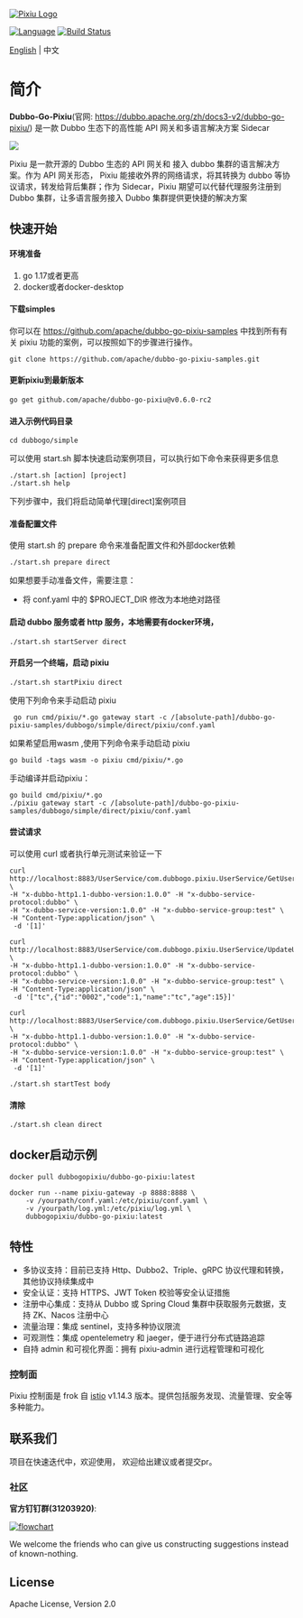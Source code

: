 [![Pixiu Logo](docs/images/pixiu-logo-v4.png)](http://alexstocks.github.io/html/dubbogo.html)


[![Language](https://img.shields.io/badge/Language-Go-blue.svg)](https://golang.org/)
[![Build Status](https://travis-ci.org/dubbogo/dubbo-go-pixiu.svg?branch=master)](https://travis-ci.org/dubbogo/dubbo-go-pixiu)

[English](./README.md) | 中文

# 简介

**Dubbo-Go-Pixiu**(官网: https://dubbo.apache.org/zh/docs3-v2/dubbo-go-pixiu/) 是一款 Dubbo 生态下的高性能 API 网关和多语言解决方案 Sidecar


![](https://dubbo-go-pixiu.github.io/img/pixiu-dubbo-ecosystem.png)

Pixiu 是一款开源的 Dubbo 生态的 API 网关和 接入 dubbo 集群的语言解决方案。作为 API 网关形态， Pixiu 能接收外界的网络请求，将其转换为 dubbo 等协议请求，转发给背后集群；作为 Sidecar，Pixiu 期望可以代替代理服务注册到 Dubbo 集群，让多语言服务接入 Dubbo 集群提供更快捷的解决方案


## 快速开始

#### 环境准备
1. go 1.17或者更高
2. docker或者docker-desktop

#### 下载simples
你可以在 https://github.com/apache/dubbo-go-pixiu-samples 中找到所有有关 pixiu 功能的案例，可以按照如下的步骤进行操作。
```shell
git clone https://github.com/apache/dubbo-go-pixiu-samples.git
```

#### 更新pixiu到最新版本
```shell
go get github.com/apache/dubbo-go-pixiu@v0.6.0-rc2
```

#### 进入示例代码目录
```shell
cd dubbogo/simple
```

可以使用 start.sh 脚本快速启动案例项目，可以执行如下命令来获得更多信息

```shell
./start.sh [action] [project]
./start.sh help
```

下列步骤中，我们将启动简单代理[direct]案例项目

#### 准备配置文件

使用 start.sh 的 prepare 命令来准备配置文件和外部docker依赖

```shell
./start.sh prepare direct
```

如果想要手动准备文件，需要注意：
- 将 conf.yaml 中的 $PROJECT_DIR 修改为本地绝对路径

#### 启动 dubbo 服务或者 http 服务，本地需要有docker环境，

```shell
./start.sh startServer direct
```

#### 开启另一个终端，启动 pixiu

```shell
./start.sh startPixiu direct
```

使用下列命令来手动启动 pixiu

```shell
 go run cmd/pixiu/*.go gateway start -c /[absolute-path]/dubbo-go-pixiu-samples/dubbogo/simple/direct/pixiu/conf.yaml
```

如果希望启用wasm ,使用下列命令来手动启动 pixiu

```shell
go build -tags wasm -o pixiu cmd/pixiu/*.go
```

手动编译并启动pixiu：

```shell
go build cmd/pixiu/*.go
./pixiu gateway start -c /[absolute-path]/dubbo-go-pixiu-samples/dubbogo/simple/direct/pixiu/conf.yaml
```

#### 尝试请求

可以使用 curl 或者执行单元测试来验证一下

```shell
curl http://localhost:8883/UserService/com.dubbogo.pixiu.UserService/GetUserByCode \
-H "x-dubbo-http1.1-dubbo-version:1.0.0" -H "x-dubbo-service-protocol:dubbo" \
-H "x-dubbo-service-version:1.0.0" -H "x-dubbo-service-group:test" \
-H "Content-Type:application/json" \
 -d '[1]'
```
```shell
curl http://localhost:8883/UserService/com.dubbogo.pixiu.UserService/UpdateUserByName  \
-H "x-dubbo-http1.1-dubbo-version:1.0.0" -H "x-dubbo-service-protocol:dubbo" \
-H "x-dubbo-service-version:1.0.0" -H "x-dubbo-service-group:test" \
-H "Content-Type:application/json" \
 -d '["tc",{"id":"0002","code":1,"name":"tc","age":15}]'
```
```shell
curl http://localhost:8883/UserService/com.dubbogo.pixiu.UserService/GetUserByCode \
-H "x-dubbo-http1.1-dubbo-version:1.0.0" -H "x-dubbo-service-protocol:dubbo" \
-H "x-dubbo-service-version:1.0.0" -H "x-dubbo-service-group:test" \
-H "Content-Type:application/json" \
 -d '[1]'
```

```shell 
./start.sh startTest body
```

#### 清除

```
./start.sh clean direct
```


## docker启动示例

#### 
```shell
docker pull dubbogopixiu/dubbo-go-pixiu:latest
```

```shell
docker run --name pixiu-gateway -p 8888:8888 \
    -v /yourpath/conf.yaml:/etc/pixiu/conf.yaml \
    -v /yourpath/log.yml:/etc/pixiu/log.yml \
    dubbogopixiu/dubbo-go-pixiu:latest
```

## 特性

- 多协议支持：目前已支持 Http、Dubbo2、Triple、gRPC 协议代理和转换，其他协议持续集成中
- 安全认证：支持 HTTPS、JWT Token 校验等安全认证措施
- 注册中心集成：支持从 Dubbo 或 Spring Cloud 集群中获取服务元数据，支持 ZK、Nacos 注册中心
- 流量治理：集成 sentinel，支持多种协议限流
- 可观测性：集成 opentelemetry 和 jaeger，便于进行分布式链路追踪
- 自持 admin 和可视化界面：拥有 pixiu-admin 进行远程管理和可视化

### 控制面

Pixiu 控制面是 frok 自 [istio](https://github.com/istio/istio) v1.14.3 版本。提供包括服务发现、流量管理、安全等多种能力。

## 联系我们

项目在快速迭代中，欢迎使用， 欢迎给出建议或者提交pr。


### 社区

**官方钉钉群(31203920)**:

[![flowchart](./docs/images/group-pixiu-dingding.jpg)](docs/images/group-pixiu-dingding.jpg)

We welcome the friends who can give us constructing suggestions instead of known-nothing.

## License

Apache License, Version 2.0

